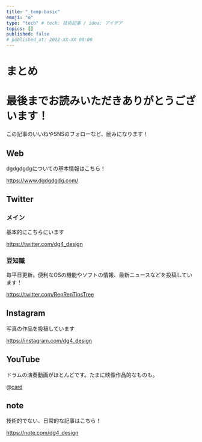 ```yaml
---
title: "_temp-basic"
emoji: "⚙️"
type: "tech" # tech: 技術記事 / idea: アイデア
topics: []
published: false
# published_at: 2022-XX-XX 08:00
---
```


# 

# まとめ

# 最後までお読みいただきありがとうございます！

この記事のいいねやSNSのフォローなど、励みになります！  

## Web

dgdgdgdgについての基本情報はこちら！

https://www.dgdgdgdg.com/

## Twitter

### メイン

基本的にこちらにいます

https://twitter.com/dg4_design

### 豆知識

毎平日更新。便利なOSの機能やソフトの情報、最新ニュースなどを投稿しています！

https://twitter.com/RenRenTipsTree

## Instagram

写真の作品を投稿しています

https://instagram.com/dg4_design

## YouTube

ドラムの演奏動画がほとんどです。たまに映像作品的なものも。

@[card](https://www.youtube.com/@dg4_design)

## note

技術的でない、日常的な記事はこちら！

https://note.com/dg4_design

